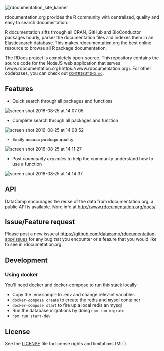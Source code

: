 ![rdocumentation_site_banner](https://cloud.githubusercontent.com/assets/1741726/17966806/d52c646a-6ac3-11e6-8f61-60379cfd70bb.png)

rdocumentation.org provides the R community with centralized, quality and easy to search documentation.

R documentation sifts through all CRAN, GitHub and BioConductor packages hourly, parses the documentation files and indexes them in an Elasticsearch database. This makes rdocumentation.org the best online resource to browse all R package documentation.

The RDocs project is completely open-source. This repository contains the source code for the NodeJS web application that serves [www.rdocumentation.org](https://www.rdocumentation.org). For other codebases, you can check out [`CONTRIBUTING.md`](CONTRIBUTING.md).

## Features
- Quick search through all packages and functions 
  
![screen shot 2016-08-25 at 14 07 05](https://cloud.githubusercontent.com/assets/1741726/17968459/41bee176-6acd-11e6-9431-3aec36ffd8c8.png)
  
- Complete search through all packages and function
  
![screen shot 2016-08-25 at 14 08 52](https://cloud.githubusercontent.com/assets/1741726/17968498/7ce9a6aa-6acd-11e6-9276-4d5ced4523b3.png)
  
- Easily assess package quality

![screen shot 2016-08-25 at 14 11 27](https://cloud.githubusercontent.com/assets/1741726/17968583/df47301a-6acd-11e6-9a28-5167b768fbf1.png)

- Post *community examples* to help the community understand how to use a function

![screen shot 2016-08-25 at 14 14 37](https://cloud.githubusercontent.com/assets/1741726/17968654/492bb8f2-6ace-11e6-8a64-c620e9e98efa.png)

## API

DataCamp encourages the reuse of the data from rdocumentation.org, a public API is available. More info at http://www.rdocumentation.org/docs/

## Issue/Feature request
Please post a new issue at https://github.com/datacamp/rdocumentation-app/issues for any bug that you encounter or a feature that you would like to see in rdocumetation.org.

## Development

### Using docker
You'll need docker and docker-compose to run this stack locally

- Copy the .env.sample to .env and change relevant variables
- `docker-compose create` to create the redis and mysql container
- `docker-compose start` to fire up a local redis an mysql
- Run the database migrations by doing `npm run migrate`
- `npm run start-dev`


## License

See the [LICENSE](LICENSE.md) file for license rights and limitations (MIT).
